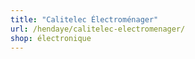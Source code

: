 ```yaml
---
title: "Calitelec Électroménager"
url: /hendaye/calitelec-electromenager/
shop: électronique
---
```

